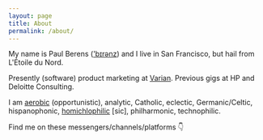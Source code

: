 ```yaml
---
layout: page
title: About
permalink: /about/
---
```

My name is Paul Berens (<a href="http://accentperfect.com/pronunciation/berens/" target="_blank">'bɪrənz</a>) and I live in San Francisco, but hail from L'Étoile du Nord.

Presently (software) product marketing at <a href="https://varian.com/" target="_blank">Varian</a>. Previous gigs at HP and Deloitte Consulting.

I am <a href="https://www.relive.cc/view/vMv8PX48NvQ" target="_blank">aerobic</a> (opportunistic), analytic, Catholic, eclectic, Germanic/Celtic, hispanophonic, <a href="https://twitter.com/KarlTheFog" target="_blank">homichlophilic</a> [sic], philharmonic, technophilic.

Find me on these messengers/channels/platforms &#128071;

<a href="https://angel.co/berens" target="_blank"><i class="fab fa-angellist"></i></a>&nbsp;&nbsp;&nbsp;
<a href="https://keybase.io/berens" target="_blank"><i class="fab fa-keybase"></i></a>&nbsp;&nbsp;&nbsp;
<a href="https://www.linkedin.com/in/berensp/" target="_blank"><i class="fab fa-linkedin-in"></i></a>&nbsp;&nbsp;&nbsp;
<a rel="me" href="https://mastodon.social/@berens" target="_blank"><i class="fab fa-mastodon"></i></a>&nbsp;&nbsp;&nbsp;
<a href="https://signal.org/install" target="_blank"><i class="fas fa-signal"></i></a>&nbsp;&nbsp;&nbsp;
<a href="https://status.im/" target="_blank"><i class="fab fa-ethereum"></i></a>&nbsp;&nbsp;&nbsp;
<a href="https://twitter.com/berensp" target="_blank"><i class="fab fa-twitter"></i></a>
